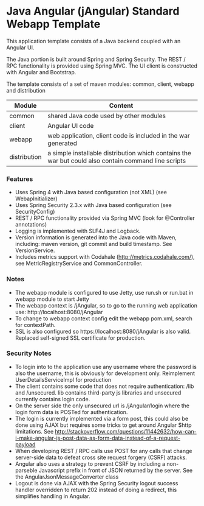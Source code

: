
# Java Angular (jAngular) Standard Webapp Template

This application template consists of a Java backend coupled with an Angular UI.

The Java portion is built around Spring and Spring Security.  The REST / RPC functionality is provided using Spring MVC.
The UI client is constructed with Angular and Bootstrap.

The template consists of a set of maven modules: common, client, webapp and distribution

| Module  | Content |
| ------------- | --------------------------------- |
| common  | shared Java code used by other modules  |
| client  | Angular UI code  |
| webapp  | web application, client code is included in the war generated  |
| distribution  | a simple installable distribution which contains the war but could also contain command line scripts |


### Features

* Uses Spring 4 with Java based configuration (not XML) (see WebapInitializer)
* Uses Spring Security 2.3.x with Java based configuration (see SecurityConfig)
* REST / RPC functionality provided via Spring MVC (look for @Controller annotations)
* Logging is implemented with SLF4J and Logback.
* Version information is generated into the Java code with Maven, including: maven version, git commit and build timestamp.  See VersionService.
* Includes metrics support with Codahale (http://metrics.codahale.com/), see MetricRegistryService and CommonController.

### Notes

* The webapp module is configured to use Jetty, use run.sh or run.bat in webapp module to start Jetty
* The webapp context is /jAngular, so to go to the running web application use: http://localhost:8080/jAngular
* To change to webapp context config edit the webapp pom.xml, search for contextPath.
* SSL is also configured so https://localhost:8080/jAngular is also valid.  Replaced self-signed SSL certificate for production.

### Security Notes

* To login into to the application use any username where the password is also the username, this is obviously for development only.
Reimplement UserDetailsServiceImpl for production
* The client contains some code that does not require authentication: /lib and /unsecured.  lib contains third-party js libraries and unsecured
currently contains login code.
* On the server side the only unsecured url is /jAngular/login where the login form data is POSTed for authentication.
* The login is currently implemented via a form post, this could also be done using AJAX but requires some tricks to get around
Angular $http limitations.  See http://stackoverflow.com/questions/11442632/how-can-i-make-angular-js-post-data-as-form-data-instead-of-a-request-payload
* When developing REST / RPC calls use POST for any calls that change server-side data to defeat cross site request forgery (CSRF) attacks.
* Angular also uses a strategy to prevent CSRF by including a non-parseble Javascript prefix in front of JSON returned by the server.
See the AngularJsonMessageConverter class
* Logout is done via AJAX with the Spring Security logout success handler overridden to return 202 instead of doing a redirect, this
simplifies handling in Angular.
